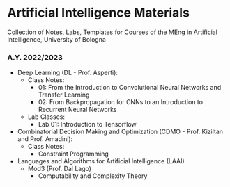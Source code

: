# Artificial Intelligence Materials
Collection of Notes, Labs, Templates for Courses of the MEng in Artificial Intelligence, University of Bologna

### A.Y. 2022/2023
- Deep Learning (DL - Prof. Asperti):
    -  Class Notes:
        - 01: From the Introduction to Convolutional Neural Networks and Transfer Learning
        - 02: From Backpropagation for CNNs to an Introduction to Recurrent Neural Networks
    -  Lab Classes:
        - Lab 01: Introduction to Tensorflow
- Combinatorial Decision Making and Optimization (CDMO - Prof. Kiziltan and Prof. Amadini):
    - Class Notes:
        - Constraint Programming
- Languages and Algorithms for Artificial Intelligence (LAAI)
    - Mod3 (Prof. Dal Lago)
        - Computability and Complexity Theory

